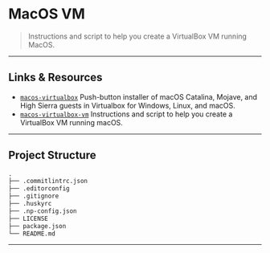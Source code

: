 # MacOS VM

> Instructions and script to help you create a VirtualBox VM running MacOS.

---

## Links & Resources

* [`macos-virtualbox`](https://github.com/myspaghetti/macos-virtualbox) Push-button installer of macOS Catalina, Mojave, and High Sierra guests in Virtualbox for Windows, Linux, and macOS.
* [`macos-virtualbox-vm`](https://github.com/geerlingguy/macos-virtualbox-vm) Instructions and script to help you create a VirtualBox VM running macOS.

---

## Project Structure

```md
.
├── .commitlintrc.json
├── .editorconfig
├── .gitignore
├── .huskyrc
├── .np-config.json
├── LICENSE
├── package.json
└── README.md
```

---
